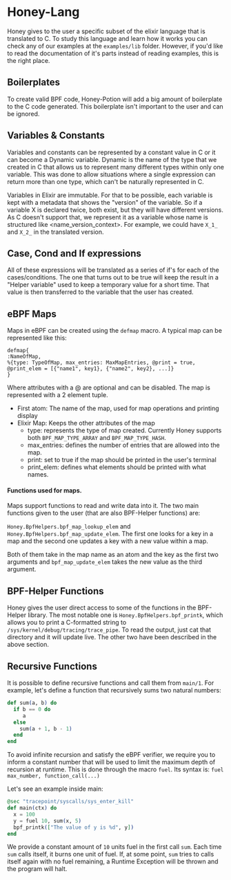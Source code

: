 # Honey-Lang
Honey gives to the user a specific subset of the elixir language that is translated to C. To study this language and learn how it works you can check any of our examples at the `examples/lib` folder. However, if you'd like to read the documentation of it's parts instead of reading examples, this is the right place.

## Boilerplates
To create valid BPF code, Honey-Potion will add a big amount of boilerplate to the C code generated. This boilerplate isn't important to the user and can be ignored.

## Variables & Constants
Variables and constants can be represented by a constant value in C or it can become a Dynamic variable. Dynamic is the name of the type that we created in C that allows us to represent many different types within only one variable. This was done to allow situations where a single expression can return more than one type, which can't be naturally represented in C.

Variables in Elixir are immutable. For that to be possible, each variable is kept with a metadata that shows the "version" of the variable. So if a variable X is declared twice, both exist, but they will have different versions. As C doesn't support that, we represent it as a variable whose name is structured like \<name\_version\_context\>. For example, we could have `X_1_` and `X_2_` in the translated version.

## Case, Cond and If expressions
All of these expressions will be translated as a series of if's for each of the cases/conditions. The one that turns out to be true will keep the result in a "Helper variable" used to keep a temporary value for a short time. That value is then transferred to the variable that the user has created.

## eBPF Maps
Maps in eBPF can be created using the `defmap` macro. A typical map can be represented like this:

```
defmap{
:NameOfMap,
%{type: TypeOfMap, max_entries: MaxMapEntries, @print = true, @print_elem = [{"name1", key1}, {"name2", key2}, ...]}
}
```

Where attributes with a @ are optional and can be disabled. The map is represented with a 2 element tuple. 
- First atom: The name of the map, used for map operations and printing display
- Elixir Map: Keeps the other attributes of the map
  - type: represents the type of map created. Currently Honey supports both `BPF_MAP_TYPE_ARRAY` and `BPF_MAP_TYPE_HASH`.
  - max\_entries: defines the number of entries that are allowed into the map.
  - print: set to true if the map should be printed in the user's terminal
  - print\_elem: defines what elements should be printed with what names.

#### Functions used for maps.
Maps support functions to read and write data into it. The two main functions given to the user (that are also BPF-Helper functions) are:

`Honey.BpfHelpers.bpf_map_lookup_elem` and `Honey.BpfHelpers.bpf_map_update_elem`. The first one looks for a key in a map and the second one updates a key with a new value within a map.

Both of them take in the map name as an atom and the key as the first two arguments and `bpf_map_update_elem` takes the new value as the third argument.

## BPF-Helper Functions
Honey gives the user direct access to some of the functions in the BPF-Helper library. The most notable one is `Honey.BpfHelpers.bpf_printk`, which allows you to print a C-formatted string to `/sys/kernel/debug/tracing/trace_pipe`. To read the output, just cat that directory and it will update live. The other two have been described in the above section.

## Recursive Functions
It is possible to define recursive functions and call them from `main/1`. For example, let's define a function that recursively sums two natural numbers:
```elixir
def sum(a, b) do
  if b == 0 do
     a
  else
    sum(a + 1, b - 1)
  end
end
```

To avoid infinite recursion and satisfy the eBPF verifier, we require you to inform a constant number that will be used to limit the maximum depth of recursion at runtime. This is done through the macro `fuel`. Its syntax is:
`fuel max_number, function_call(...)`

Let's see an example inside main:
```elixir
@sec "tracepoint/syscalls/sys_enter_kill"
def main(ctx) do
  x = 100
  y = fuel 10, sum(x, 5)
  bpf_printk(["The value of y is %d", y])
end
```
We provide a constant amount of `10` units fuel in the first call `sum`. Each time `sum` calls itself, it burns one unit of fuel. If, at some point, `sum` tries to calls itself again with no fuel remaining, a Runtime Exception will be thrown and the program will halt.

